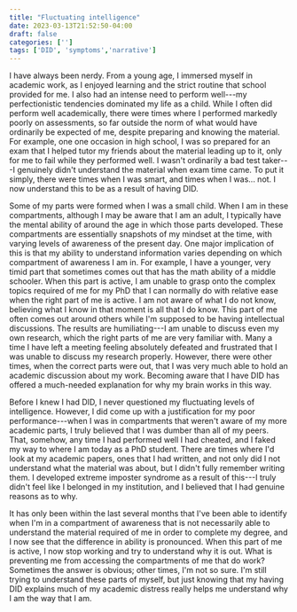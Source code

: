 ```yaml
---
title: "Fluctuating intelligence"
date: 2023-03-13T21:52:50-04:00
draft: false
categories: ['']
tags: ['DID', 'symptoms','narrative']
---
```


I have always been nerdy. From a young age, I immersed myself in academic work, as I enjoyed learning and the strict routine that school provided for me. I also had an intense need to perform well---my perfectionistic tendencies dominated my life as a child. While I often did perform well academically, there were times where I performed markedly poorly on assessments, so far outside the norm of what would have ordinarily be expected of me, despite preparing and knowing the material. For example, one one occasion in high school, I was so prepared for an exam that I helped tutor my friends about the material leading up to it, only for me to fail while they performed well. I wasn't ordinarily a bad test taker---I genuinely didn't understand the material when exam time came. To put it simply, there were times when I was smart, and times when I was... not. I  now understand this to be as a result of having DID.

Some of my parts were formed when I was a small child. When I am in these compartments, although I may be aware that I am an adult, I typically have the mental ability of around the age in which those parts developed. These compartments are essentially snapshots of my mindset at the time, with varying levels of awareness of the present day. One major implication of this is that my ability to understand information varies depending on which compartment of awareness I am in. For example, I have a younger, very timid part that sometimes comes out that has the math ability of a middle schooler. When this part is active, I am unable to grasp onto the complex topics required of me for my PhD that I can normally do with relative ease when the right part of me is active. I am not aware of what I do not know, believing what I know in that moment is all that I do know. This part of me often comes out around others while I'm supposed to be having intellectual discussions. The results are humiliating---I am unable to discuss even my own research, which the right parts of me are very familiar with. Many a time I have left a meeting feeling absolutely defeated and frustrated that I was unable to discuss my research properly. However, there were other times, when the correct parts were out, that I was very much able to hold an academic discussion about my work. Becoming aware that I have DID has offered a much-needed explanation for why my brain works in this way. 

Before I knew I had DID, I never questioned my fluctuating levels of intelligence. However, I did come up with a justification for my poor performance---when I was in compartments that weren't aware of my more academic parts, I truly believed that I was dumber than all of my peers. That, somehow, any time I had performed well I had cheated, and I faked my way to where I am today as a PhD student. There are times where I'd look at my academic papers, ones that I had written, and not only did I not understand what the material was about, but I didn't fully remember writing them. I developed extreme imposter syndrome as a result of this---I truly didn't feel like I belonged in my institution, and I believed that I had genuine reasons as to why. 

It has only been within the last several months that I've been able to identify when I'm in a compartment of awareness that is not necessarily able to understand the material required of me in order to complete my degree, and I now see that the difference in ability is pronounced. When this part of me is active, I now stop working and try to understand why it is out. What is preventing me from accessing the compartments of me that do work? Sometimes the answer is obvious; other times, I'm not so sure. I'm still trying to understand these parts of myself, but just knowing that my having DID explains much of my academic distress really helps me understand why I am the way that I am.

<!--


In a PhD program[^1], other than one's thesis defense that is the capstone of their degree, the qualifying exam is the most important test of one's degree. The qualifying exam typically occurs a year or two into the degree, and is meant to assess if one is qualified to continue in the PhD program. What exactly a qualifying exam consists of differs from school to school, and department to department. In my program, my qualifying exam was a "chalk talk"---you choose three topics of concentration, and three experts on those fields will ask you questions which you answer on the chalk board. They assess your responses and determine if you're qualified to continue in the degree.

[^1]: Ones I am familiar with in the USA.


In high school. I wasn't aware I had DID. But looking back with the awareness I now have, there are many instances of fluctuating intelligence that can be perfectly explained by having DID. My freshman year, I had a turbulent home environment


For example, in high school, there were times where I'd teach my friends material that would be on the exam, and then I'd do poorly on the exam while they would do well.

My qualifying exam


I do not have access to my full set of knowledge and skills, and 
When this part of me is active

I can feel the intelligence differential between myself and others around me. Over time, when I was in that compartment 



There are some things in life that just made so much more sense after I realized I had DID. Probably the most frustrating one was my fluctuating intelligence. This explained how I could teach my friends the material for a math exam and subsequently fail it while my friends did well. 

I have a complicated relationship with academics.
As a PhD student, 

One of the most frustrating symptoms that falls under the category of _symptoms I've had my entire life but didn't realize_ is flucutating intelligence.

My intelligence, 

This is, perhaps, one of the most frustrating parts of having DID.
-->
